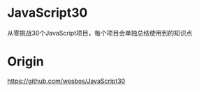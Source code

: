 # JavaScript30
从零挑战30个JavaScript项目，每个项目会单独总结使用到的知识点

# Origin
https://github.com/wesbos/JavaScript30
